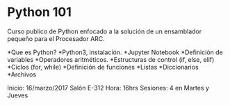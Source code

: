 # Python 101
Curso publico de Python enfocado a la solución de un ensamblador pequeño para el Procesador ARC.


*Que es Python?
*Python3, instalación.
*Jupyter Notebook
*Definición de variables
*Operadores aritméticos.
*Estructuras de control (if, else, elif)
*Ciclos (for, while)
*Definición de funciones
*Listas
*Diccionarios
*Archivos

Inicio: 16/marzo/2017
Salón E-312
Hora: 16hrs
Sesiones: 4 en Martes y Jueves


